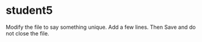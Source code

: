 # student5
Modify the file to say something unique.
Add a few lines.
Then Save and do not close the file.
